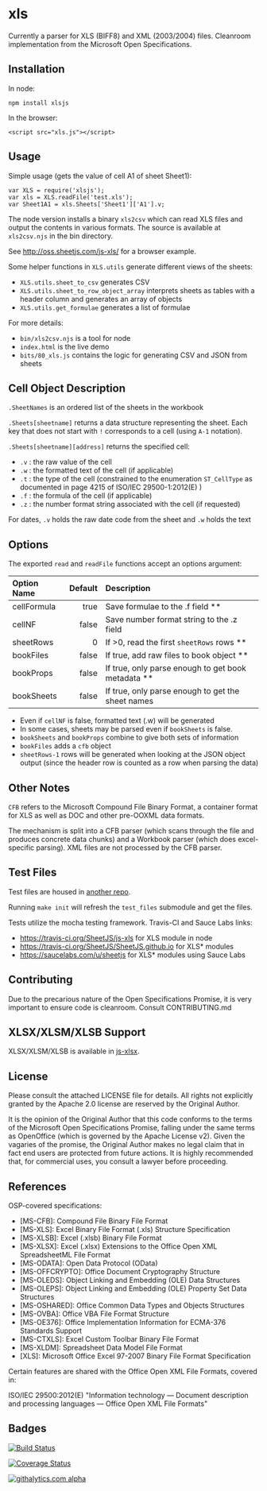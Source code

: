 # xls

Currently a parser for XLS (BIFF8) and XML (2003/2004) files.  Cleanroom implementation from the Microsoft Open Specifications.

## Installation

In node:

    npm install xlsjs

In the browser:

    <script src="xls.js"></script>

## Usage

Simple usage (gets the value of cell A1 of sheet Sheet1):

    var XLS = require('xlsjs');
    var xls = XLS.readFile('test.xls');
    var Sheet1A1 = xls.Sheets['Sheet1']['A1'].v;

The node version installs a binary `xls2csv` which can read XLS files and output the contents in various formats.  The source is available at `xls2csv.njs` in the bin directory.

See <http://oss.sheetjs.com/js-xls/> for a browser example.

Some helper functions in `XLS.utils` generate different views of the sheets:

- `XLS.utils.sheet_to_csv` generates CSV
- `XLS.utils.sheet_to_row_object_array` interprets sheets as tables with a header column and generates an array of objects
- `XLS.utils.get_formulae` generates a list of formulae

For more details:

- `bin/xls2csv.njs` is a tool for node
- `index.html` is the live demo
- `bits/80_xls.js` contains the logic for generating CSV and JSON from sheets

## Cell Object Description

`.SheetNames` is an ordered list of the sheets in the workbook

`.Sheets[sheetname]` returns a data structure representing the sheet.  Each key
that does not start with `!` corresponds to a cell (using `A-1` notation).

`.Sheets[sheetname][address]` returns the specified cell:

- `.v` : the raw value of the cell
- `.w` : the formatted text of the cell (if applicable)
- `.t` : the type of the cell (constrained to the enumeration `ST_CellType` as documented in page 4215 of ISO/IEC 29500-1:2012(E) )
- `.f` : the formula of the cell (if applicable)
- `.z` : the number format string associated with the cell (if requested)

For dates, `.v` holds the raw date code from the sheet and `.w` holds the text

## Options

The exported `read` and `readFile` functions accept an options argument:

| Option Name | Default | Description |
| :---------- | ------: | :---------- |
| cellFormula | true    | Save formulae to the .f field ** |
| cellNF      | false   | Save number format string to the .z field |
| sheetRows   | 0       | If >0, read the first `sheetRows` rows ** |
| bookFiles   | false   | If true, add raw files to book object ** |
| bookProps   | false   | If true, only parse enough to get book metadata ** |
| bookSheets  | false   | If true, only parse enough to get the sheet names |

- Even if `cellNF` is false, formatted text (.w) will be generated
- In some cases, sheets may be parsed even if `bookSheets` is false.
- `bookSheets` and `bookProps` combine to give both sets of information
- `bookFiles` adds a `cfb` object
- `sheetRows-1` rows will be generated when looking at the JSON object output
  (since the header row is counted as a row when parsing the data)

## Other Notes

`CFB` refers to the Microsoft Compound File Binary Format, a container format for XLS as well as DOC and other pre-OOXML data formats.

The mechanism is split into a CFB parser (which scans through the file and produces concrete data chunks) and a Workbook parser (which does excel-specific parsing).  XML files are not processed by the CFB parser.

## Test Files

Test files are housed in [another repo](https://github.com/SheetJS/test_files).

Running `make init` will refresh the `test_files` submodule and get the files.

Tests utilize the mocha testing framework.  Travis-CI and Sauce Labs links:

 - <https://travis-ci.org/SheetJS/js-xls> for XLS module in node
 - <https://travis-ci.org/SheetJS/SheetJS.github.io> for XLS* modules
 - <https://saucelabs.com/u/sheetjs> for XLS* modules using Sauce Labs

## Contributing

Due to the precarious nature of the Open Specifications Promise, it is very important to ensure code is cleanroom.  Consult CONTRIBUTING.md

## XLSX/XLSM/XLSB Support

XLSX/XLSM/XLSB is available in [js-xlsx](https://github.com/SheetJS/js-xlsx).

## License

Please consult the attached LICENSE file for details.  All rights not explicitly granted by the Apache 2.0 license are reserved by the Original Author.

It is the opinion of the Original Author that this code conforms to the terms of the Microsoft Open Specifications Promise, falling under the same terms as OpenOffice (which is governed by the Apache License v2).  Given the vagaries of the promise, the Original Author makes no legal claim that in fact end users are protected from future actions.  It is highly recommended that, for commercial uses, you consult a lawyer before proceeding.

## References

OSP-covered specifications:
 - [MS-CFB]: Compound File Binary File Format
 - [MS-XLS]: Excel Binary File Format (.xls) Structure Specification
 - [MS-XLSB]: Excel (.xlsb) Binary File Format
 - [MS-XLSX]: Excel (.xlsx) Extensions to the Office Open XML SpreadsheetML File Format
 - [MS-ODATA]: Open Data Protocol (OData)
 - [MS-OFFCRYPTO]: Office Document Cryptography Structure
 - [MS-OLEDS]: Object Linking and Embedding (OLE) Data Structures
 - [MS-OLEPS]: Object Linking and Embedding (OLE) Property Set Data Structures
 - [MS-OSHARED]: Office Common Data Types and Objects Structures
 - [MS-OVBA]: Office VBA File Format Structure
 - [MS-OE376]: Office Implementation Information for ECMA-376 Standards Support
 - [MS-CTXLS]: Excel Custom Toolbar Binary File Format
 - [MS-XLDM]: Spreadsheet Data Model File Format
 - [XLS]: Microsoft Office Excel 97-2007 Binary File Format Specification

Certain features are shared with the Office Open XML File Formats, covered in:

ISO/IEC 29500:2012(E) "Information technology — Document description and processing languages — Office Open XML File Formats"

## Badges

[![Build Status](https://travis-ci.org/SheetJS/js-xls.png?branch=master)](https://travis-ci.org/SheetJS/js-xls)

[![Coverage Status](https://coveralls.io/repos/SheetJS/js-xls/badge.png?branch=master)](https://coveralls.io/r/SheetJS/js-xls?branch=master)

[![githalytics.com alpha](https://cruel-carlota.pagodabox.com/4ee4284bf2c638cff8ed705c4438a686 "githalytics.com")](http://githalytics.com/SheetJS/js-xls)

